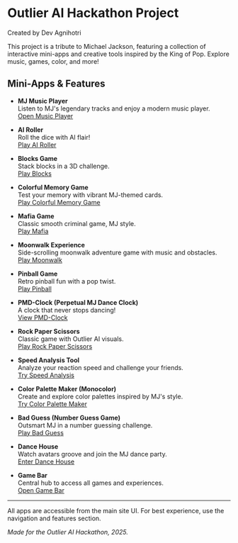 # Outlier AI Hackathon Project

Created by Dev Agnihotri

This project is a tribute to Michael Jackson, featuring a collection of interactive mini-apps and creative tools inspired by the King of Pop. Explore music, games, color, and more!

## Mini-Apps & Features

- **MJ Music Player**  
  Listen to MJ's legendary tracks and enjoy a modern music player.  
  [Open Music Player](public/music-player/index.html)

- **AI Roller**  
  Roll the dice with AI flair!  
  [Play AI Roller](public/AI-roller/index.html)

- **Blocks Game**  
  Stack blocks in a 3D challenge.  
  [Play Blocks](public/blocks/index.html)

- **Colorful Memory Game**  
  Test your memory with vibrant MJ-themed cards.  
  [Play Colorful Memory Game](public/colorful-memory-game/colorful_memory_game.html)

- **Mafia Game**  
  Classic smooth criminal game, MJ style.  
  [Play Mafia](public/mafia/index.html)

- **Moonwalk Experience**  
  Side-scrolling moonwalk adventure game with music and obstacles.  
  [Play Moonwalk](public/moonwalk/index.html)

- **Pinball Game**  
  Retro pinball fun with a pop twist.  
  [Play Pinball](public/pinball/index.html)

- **PMD-Clock (Perpetual MJ Dance Clock)**  
  A clock that never stops dancing!  
  [View PMD-Clock](public/PMD-clock/index.html)

- **Rock Paper Scissors**  
  Classic game with Outlier AI visuals.  
  [Play Rock Paper Scissors](public/rock-paper-scissors/index.html)

- **Speed Analysis Tool**  
  Analyze your reaction speed and challenge your friends.  
  [Try Speed Analysis](public/speed-analysis/speed_analysis.html)

- **Color Palette Maker (Monocolor)**  
  Create and explore color palettes inspired by MJ's style.  
  [Try Color Palette Maker](public/color-palette-maker/index.html)

- **Bad Guess (Number Guess Game)**  
  Outsmart MJ in a number guessing challenge.  
  [Play Bad Guess](public/mj-number-game/index.html)

- **Dance House**  
  Watch avatars groove and join the MJ dance party.  
  [Enter Dance House](public/404/index.html)

- **Game Bar**  
  Central hub to access all games and experiences.  
  [Open Game Bar](public/game-bar/index.html)

---

All apps are accessible from the main site UI. For best experience, use the navigation and features section.

_Made for the Outlier AI Hackathon, 2025._
